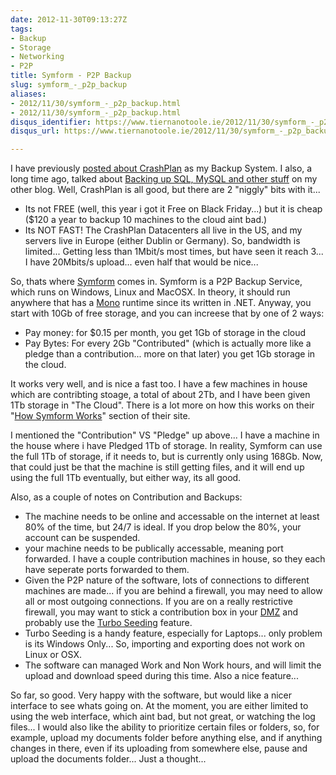 ```yaml
---
date: 2012-11-30T09:13:27Z
tags:
- Backup
- Storage
- Networking
- P2P
title: Symform - P2P Backup
slug: symform_-_p2p_backup
aliases:
- 2012/11/30/symform_-_p2p_backup.html
- 2012/11/30/symform_-_p2p_backup.html
disqus_identifier: https://www.tiernanotoole.ie/2012/11/30/symform_-_p2p_backup.html
disqus_url: https://www.tiernanotoole.ie/2012/11/30/symform_-_p2p_backup.html

---
```

 I have previously [posted about CrashPlan][1] as my Backup System. I also, a long time ago, talked about [Backing up SQL, MySQL and other stuff][2] on my other blog. Well, CrashPlan is all good, but there are 2 "niggly" bits with it...

* Its not FREE (well, this year i got it Free on Black Friday...) but it is cheap ($120 a year to backup 10 machines to the cloud aint bad.)
* Its NOT FAST! The CrashPlan Datacenters all live in the US, and my servers live in Europe (either Dublin or Germany). So, bandwidth is limited... Getting less than 1Mbit/s most times, but have seen it reach 3... I have 20Mbits/s upload... even half that would be nice...

So, thats where [Symform][3] comes in. Symform is a P2P Backup Service, which runs on Windows, Linux and MacOSX. In theory, it should run anywhere that has a [Mono][4] runtime since its written in .NET. Anyway, you start with 10Gb of free storage, and you can increese that by one of 2 ways:

* Pay money: for $0.15 per month, you get 1Gb of storage in the cloud
* Pay Bytes: For every 2Gb "Contributed" (which is actually more like a pledge than a contribution... more on that later) you get 1Gb storage in the cloud.

It works very well, and is nice a fast too. I have a few machines in house which are contribting stoage, a total of about 2Tb, and I have been given 1Tb storage in "The Cloud". There is a lot more on how this works on their "[How Symform Works][5]" section of their site.

I mentioned the "Contribution" VS "Pledge" up above... I have a machine in the house where i have Pledged 1Tb of storage. In reality, Symform can use the full 1Tb of storage, if it needs to, but is currently only using 168Gb. Now, that could just be that the machine is still getting files, and it will end up using the full 1Tb eventually, but either way, its all good. 

Also, as a couple of notes on Contribution and Backups: 

* The machine needs to be online and accessable on the internet at least 80% of the time, but 24/7 is ideal. If you drop below the 80%, your account can be suspended.
* your machine needs to be publically accessable, meaning port forwarded. I have a couple contribution machines in house, so they each have seperate ports forwarded to them.
* Given the P2P nature of the software, lots of connections to different machines are made... if you are behind a firewall, you may need to allow all or most outgoing connections. If you are on a really restrictive firewall, you may want to stick a contribution box in your [DMZ][6] and probably use the [Turbo Seeding][7] feature.
* Turbo Seeding is a handy feature, especially for Laptops... only problem is its Windows Only... So, importing and exporting does not work on Linux or OSX.
* The software can managed Work and Non Work hours, and will limit the upload and download speed during this time. Also a nice feature...

So far, so good. Very happy with the software, but would like a nicer interface to see whats going on. At the moment, you are either limited to using the web interface, which aint bad, but not great, or watching the log files... I would also like the ability to prioritize certain files or folders, so, for example, upload my documents folder before anything else, and if anything changes in there, even if its uploading from somewhere else, pause and upload the documents folder... Just a thought... 

[1]:http://tiernanotoole.ie/2012/08/30/CrashPlan-Backups.html
[2]:http://blog.lotas-smartman.net/new-backup-plan-out-with-jungle-disk-and-zmanda-cloud-backup-in-with-crashplan-mysqlbf-and-sqlbf/
[3]:https://control.symform.com/Organization/Referral?referralId=96E53D9DC4501633F2294EF202734DB08C00F044
[4]:http://www.mono-project.com/Main_Page
[5]:http://www.symform.com/join-the-revolution/how-symform-works/
[6]:http://en.wikipedia.org/wiki/DMZ_(computing)
[7]:http://www.symform.com/our-solutions/key-features/turbo-seeding/